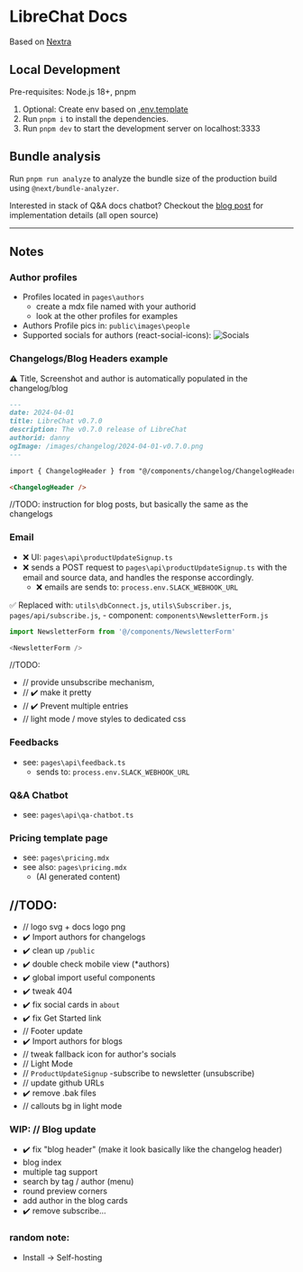 # LibreChat Docs

Based on [Nextra](https://nextra.site/)

## Local Development

Pre-requisites: Node.js 18+, pnpm

1. Optional: Create env based on [.env.template](./.env.template)
2. Run `pnpm i` to install the dependencies.
3. Run `pnpm dev` to start the development server on localhost:3333

## Bundle analysis

Run `pnpm run analyze` to analyze the bundle size of the production build using `@next/bundle-analyzer`.

Interested in stack of Q&A docs chatbot? Checkout the [blog post](https://langfuse.com/blog/qa-chatbot-for-langfuse-docs) for implementation details (all open source)

---

## Notes

### Author profiles
- Profiles located in `pages\authors`
  - create a mdx file named with your authorid
  - look at the other profiles for examples
- Authors Profile pics in: `public\images\people`
- Supported socials for authors (react-social-icons):
![Socials](https://camo.githubusercontent.com/bb10ce76806a2db855ae9411682342b31f2857ce8ab62b8c0a46d3c3cdb77fdf/68747470733a2f2f7374617469632e72656163742d736f6369616c2d69636f6e732e636f6d2f726561646d652d696d6167652e706e67)

### Changelogs/Blog Headers example

⚠️ Title, Screenshot and author is automatically populated in the changelog/blog

```markdown
---
date: 2024-04-01
title: LibreChat v0.7.0
description: The v0.7.0 release of LibreChat
authorid: danny
ogImage: /images/changelog/2024-04-01-v0.7.0.png
---

import { ChangelogHeader } from "@/components/changelog/ChangelogHeader";

<ChangelogHeader />
```
//TODO: instruction for blog posts, but basically the same as the changelogs

### Email
- ❌ UI: `pages\api\productUpdateSignup.ts`
- ❌ sends a POST request to `pages\api\productUpdateSignup.ts` with the email and source data, and handles the response accordingly.
  - ❌ emails are sends to: `process.env.SLACK_WEBHOOK_URL`

✅ Replaced with: `utils\dbConnect.js`, `utils\Subscriber.js`, `pages/api/subscribe.js`, 
        - component: `components\NewsletterForm.js`
```js
import NewsletterForm from '@/components/NewsletterForm'

<NewsletterForm />
```

//TODO: 
- // provide unsubscribe mechanism, 
- // ✔️ make it pretty
- // ✔️ Prevent multiple entries
- // light mode / move styles to dedicated css

### Feedbacks
- see: `pages\api\feedback.ts` 
    - sends to: `process.env.SLACK_WEBHOOK_URL`

### Q&A Chatbot
- see: `pages\api\qa-chatbot.ts`

### Pricing template page
- see: `pages\pricing.mdx`
- see also: `pages\pricing.mdx`
    - (AI generated content)


## //TODO: 
- // logo svg + docs logo png
- ✔️ Import authors for changelogs
- ✔️ clean up `/public`
- ✔️ double check mobile view (*authors)
- ✔️ global import useful components
- ✔️ tweak 404
- ✔️ fix social cards in `about`
- ✔️ fix Get Started link
- // Footer update
- ✔️ Import authors for blogs
- // tweak fallback icon for author's socials
- // Light Mode
- // `ProductUpdateSignup` -subscribe to newsletter (unsubscribe) 
- // update github URLs
- ✔️ remove .bak files
- // callouts bg in light mode

### WIP: // Blog update
- ✔️ fix "blog header" (make it look basically like the changelog header)
- blog index
- multiple tag support
- search by tag / author (menu)
- round preview corners
- add author in the blog cards
- ✔️ remove subscribe...

### random note:
- Install -> Self-hosting
